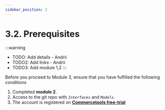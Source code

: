 ```yaml
---
sidebar_position: 2
---
```


# 3.2. Prerequisites

:::warning
- TODO: Add details - Andrii
- TODO2: Add links - Andrii
- TODO3: Add module 1,2
:::

Before you proceed to Module 3, ensure that you have fulfilled the following conditions

1. Completed **module 2**.
2. Access to the git repo with _`Interfaces`_ and _`Models`_.
3. The account is registered on **[Commercetools free-trial](https://commercetools.com/free-trial)**
